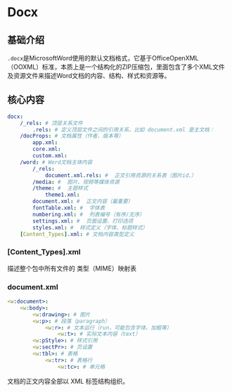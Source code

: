# Docx



## 基础介绍

`.docx`是MicrosoftWord使用的默认文档格式，它基于OfficeOpenXML（OOXML）标准，本质上是一个结构化的ZIP压缩包，里面包含了多个XML文件及资源文件来描述Word文档的内容、结构、样式和资源等。



## 核心内容
```yaml
docx:
    /_rels: # 顶层关系文件
        .rels: # 定义顶层文件之间的引用关系，比如 document.xml 是主文档：
    /docProps: # 文档属性（作者、版本等）
        app.xml:
        core.xml:
        custom.xml:
    /word: # Word文档主体内容
        /_rels:
            document.xml.rels: #  正文引用资源的关系表（图片id、）
        /media: #  图片、视频等媒体资源
        /theme: #  主题样式
            theme1.xml:
        document.xml: #  正文内容（最重要）
        fontTable.xml: #  字体表
        numbering.xml: #  列表编号（有序/无序）
        settings.xml: #  页面设置、打印选项
        styles.xml: #  样式定义（字体、标题样式）
    [Content_Types].xml: # 文档内容类型定义
```

### [Content_Types].xml

描述整个包中所有文件的 类型（MIME）映射表


### document.xml
```yaml
<w:document>:
    <w:body>:
        <w:drawing>: # 图片
        <w:p>: # 段落（paragraph）
            <w:r>: # 文本运行（run，可能包含字体、加粗等）
                <w:t>: # 实际文本内容（text）
        <w:pStyle>: # 样式引用
        <w:sectPr>: # 页设置
        <w:tbl>: # 表格
            <w:tr>: # 表格行
                <w:tc>: # 单元格
```

文档的正文内容全部以 XML 标签结构组织。